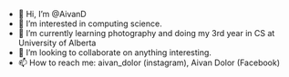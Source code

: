 - 👋 Hi, I’m @AivanD
- 👀 I’m interested in computing science.
- 🌱 I’m currently learning photography and doing my 3rd year in CS at University of Alberta
- 💞️ I’m looking to collaborate on anything interesting.
- 📫 How to reach me: aivan_dolor (instagram), Aivan Dolor (Facebook)

<!---
AivanD/AivanD is a ✨ special ✨ repository because its `README.md` (this file) appears on your GitHub profile.
You can click the Preview link to take a look at your changes.
--->

